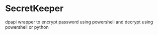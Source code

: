 # SecretKeeper
dpapi wrapper to encrypt password using powershell and decrypt using powershell or python
